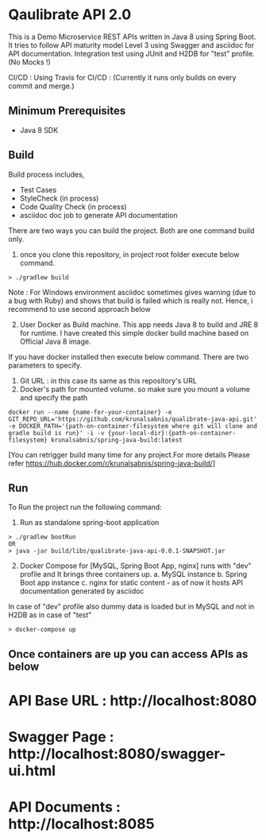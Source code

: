 # Qaulibrate API 2.0

This is a Demo Microservice REST APIs written in Java 8 using Spring Boot.
It tries to follow API maturity model Level 3 using Swagger and asciidoc for API documentation.
Integration test using JUnit and H2DB for "test" profile. (No Mocks !)

CI/CD : Using Travis for CI/CD : (Currently it runs only builds on every commit and merge.)

## Minimum Prerequisites

* Java 8 SDK

## Build

Build process includes,
* Test Cases
* StyleCheck (in process)
* Code Quality Check (in process)
* asciidoc doc job to generate API documentation

There are two ways you can build the project.
Both are one command build only.

1. once you clone this repository, in project root folder execute below command.

```
> ./gradlew build
```
Note : For Windows environment asciidoc sometimes gives warning (due to a bug with Ruby)
and shows that build is failed which is really not.
Hence, i recommend to use second approach below

2. User Docker as Build machine.
This app needs Java 8 to build and JRE 8 for runtime. I have created this simple docker build machine based on Official Java 8 image.

If you have docker installed then execute below command.
There are two parameters to specify. 
1. Git URL : in this case its same as this repository's URL
2. Docker's path for mounted volume. so make sure you mount a volume and specify the path

```
docker run --name {name-for-your-container} -e GIT_REPO_URL='https://github.com/krunalsabnis/qualibrate-java-api.git' -e DOCKER_PATH='{path-on-container-filesystem where git will clone and gradle build is run}' -i -v {your-local-dir}:{path-on-container-filesystem} krunalsabnis/spring-java-build:latest
```

[You can retrigger build many time for any project.For more details Please refer  https://hub.docker.com/r/krunalsabnis/spring-java-build/]



## Run

To Run the project run the following command:

1. Run as standalone spring-boot application
```
> ./gradlew bootRun
OR
> java -jar build/libs/qualibrate-java-api-0.0.1-SNAPSHOT.jar
```



2. Docker Compose for [MySQL, Spring Boot App, nginx]
runs with "dev" profile and It brings three containers up.
 a. MySQL instance
 b. Spring Boot app instance
 c. nginx for static content - as of now it hosts API documentation generated by asciidoc

 In case of "dev" profile also dummy data is loaded but in MySQL and not in H2DB as in case of "test"
  
    


```
> docker-compose up
```
## Once containers are up you can access APIs as below

# API Base URL 	:  http://localhost:8080
# Swagger Page	:  http://localhost:8080/swagger-ui.html
# API Documents	:  http://localhost:8085









